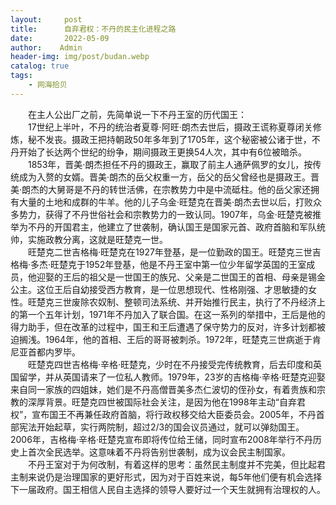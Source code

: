 ```yaml
---
layout:     post
title:      自弃君权：不丹的民主化进程之路
date:       2022-05-09
author:    Admin
header-img: img/post/budan.webp
catalog: true
tags:
    - 网海拾贝
---
```

&emsp;&emsp;在主人公出厂之前，先简单说一下不丹王室的历代国王：
<br>
&emsp;&emsp;17世纪上半叶，不丹的统治者夏尊·阿旺·朗杰去世后，摄政王谎称夏尊闭关修炼，秘不发丧。摄政王把持朝政50年多年到了1705年，这个秘密被公诸于世，不丹开始了长达两个世纪的纷争，期间摄政王更换54人次，其中有6位被暗杀。
<br>
&emsp;&emsp;1853年，晋美·朗杰担任不丹的摄政王，赢取了前主人通萨佩罗的女儿，按传统成为入赘的女婿。晋美·朗杰的岳父权重一方，岳父的岳父曾经也是摄政王。晋美·朗杰的大舅哥是不丹的转世活佛，在宗教势力中是中流砥柱。他的岳父家还拥有大量的土地和成群的牛羊。他的儿子乌金·旺楚克在晋美·朗杰去世以后，打败众多势力，获得了不丹世俗社会和宗教势力的一致认同。1907年，乌金·旺楚克被推举为不丹的开国君主，他建立了世袭制，确认国王是国家元首、政府首脑和军队统帅，实施政教分离，这就是旺楚克一世。
<br>
&emsp;&emsp;旺楚克二世吉格梅·旺楚克在1927年登基，是一位勤政的国王。旺楚克三世吉格梅·多杰·旺楚克于1952年登基，他是不丹王室中第一位少年留学英国的王室成员，他迎娶的王后的祖父是一世国王的族兄、父亲是二世国王的首相、母亲是锡金公主。这位王后自幼接受西方教育，是一位思想现代、性格刚强、才思敏捷的女性。旺楚克三世废除农奴制、整顿司法系统、并开始推行民主，执行了不丹经济上的第一个五年计划，1971年不丹加入了联合国。在这一系列的举措中，王后是他的得力助手，但在改革的过程中，国王和王后遭遇了保守势力的反对，许多计划都被迫搁浅。1964年，他的首相、王后的哥哥被刺杀。1972年，旺楚克三世病逝于肯尼亚首都内罗毕。
<br>
&emsp;&emsp;旺楚克四世吉格梅·辛格·旺楚克，少时在不丹接受完传统教育，后去印度和英国留学，并从英国请来了一位私人教师。1979年，23岁的吉格梅·辛格·旺楚克迎娶来自同一家族的四姐妹，她们是不丹高僧晋美多杰仁波切的侄孙女，有着贵族和宗教的深厚背景。旺楚克四世被国际社会关注，是因为他在1998年主动“自弃君权”，宣布国王不再兼任政府首脑，将行政权移交给大臣委员会。2005年，不丹首部宪法开始起草，实行两院制，超过2/3的国会议员通过，就可以弹劾国王。2006年，吉格梅·辛格·旺楚克宣布即将传位给王储，同时宣布2008年举行不丹历史上首次全民选举。这意味着不丹将告别世袭制，成为议会民主制国家。
<br>
&emsp;&emsp;不丹王室对于为何改制，有着这样的思考：虽然民主制度并不完美，但比起君主制来说仍是治理国家的更好形式，因为对于百姓来说，每5年他们便有机会选择下一届政府。国王相信人民自主选择的领导人要好过一个天生就拥有治理权的人。